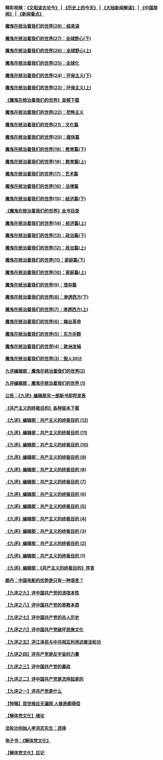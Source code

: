 #### 精彩视频：[《文昭谈古论今》](http://45.32.25.56/wenzhao) | [《历史上的今天》](http://45.32.25.56/today-in-history) | [《大陆新闻解读》](http://45.32.25.56/ntdtv-comedy) | [《中国禁闻》](http://45.32.25.56/ntdtv-news) | [《新闻看点》](http://45.32.25.56/news-insight) 

 #### [魔鬼在统治着我们的世界(28)：结束语](../pages/nsc422/n10936246.md?t=02101018) 

#### [魔鬼在统治着我们的世界(27)：全球野心(下)](../pages/nsc422/n10928319.md?t=02101018) 

#### [魔鬼在统治着我们的世界(26)：全球野心(上)](../pages/nsc422/n10900318.md?t=02101018) 

#### [魔鬼在统治着我们的世界(25)：全球化](../pages/nsc422/n10788205.md?t=02101018) 

#### [魔鬼在统治着我们的世界(24)：环保主义(下)](../pages/nsc422/n10695307.md?t=02101018) 

#### [魔鬼在统治着我们的世界(23)：环保主义(上)](../pages/nsc422/n10688613.md?t=02101018) 

#### [《魔鬼在统治着我们的世界》音频下载](../pages/nsc422/n10635553.md?t=02101018) 

#### [魔鬼在统治着我们的世界(22)：恐怖主义](../pages/nsc422/n10614727.md?t=02101018) 

#### [魔鬼在统治着我们的世界(21)：文化篇](../pages/nsc422/n10597706.md?t=02101018) 

#### [魔鬼在统治着我们的世界(20)：媒体篇](../pages/nsc422/n10586579.md?t=02101018) 

#### [魔鬼在统治着我们的世界(19)：教育篇(下)](../pages/nsc422/n10564808.md?t=02101018) 

#### [魔鬼在统治着我们的世界(18)：教育篇(上)](../pages/nsc422/n10526970.md?t=02101018) 

#### [魔鬼在统治着我们的世界(17)：艺术篇](../pages/nsc422/n10499093.md?t=02101018) 

#### [魔鬼在统治着我们的世界(16)：法律篇](../pages/nsc422/n10485969.md?t=02101018) 

#### [魔鬼在统治着我们的世界(15)：经济篇(下)](../pages/nsc422/n10469975.md?t=02101018) 

#### [《魔鬼在统治着我们的世界》全书目录](../pages/nsc422/n10464261.md?t=02101018) 

#### [魔鬼在统治着我们的世界(14)：经济篇(上)](../pages/nsc422/n10457370.md?t=02101018) 

#### [魔鬼在统治着我们的世界(13)：政治篇(下)](../pages/nsc422/n10448270.md?t=02101018) 

#### [魔鬼在统治着我们的世界(12)：政治篇(上)](../pages/nsc422/n10444576.md?t=02101018) 

#### [魔鬼在统治着我们的世界(11)：家庭篇(下)](../pages/nsc422/n10440961.md?t=02101018) 

#### [魔鬼在统治着我们的世界(10)：家庭篇(上)](../pages/nsc422/n10435448.md?t=02101018) 

#### [魔鬼在统治着我们的世界(9)：信仰篇](../pages/nsc422/n10432159.md?t=02101018) 

#### [魔鬼在统治着我们的世界(8)：渗透西方(下)](../pages/nsc422/n10429603.md?t=02101018) 

#### [魔鬼在统治着我们的世界(7)：渗透西方(上)](../pages/nsc422/n10426013.md?t=02101018) 

#### [魔鬼在统治着我们的世界(6)：输出革命](../pages/nsc422/n10421536.md?t=02101018) 

#### [魔鬼在统治着我们的世界(5)：东方杀戮](../pages/nsc422/n10417707.md?t=02101018) 

#### [魔鬼在统治着我们的世界(4)：欧洲发端](../pages/nsc422/n10414890.md?t=02101018) 

#### [魔鬼在统治着我们的世界(3)：毁人36计](../pages/nsc422/n10411583.md?t=02101018) 

#### [九评编辑部：魔鬼在统治着我们的世界(2)](../pages/nsc422/n10410036.md?t=02101018) 

#### [九评编辑部：魔鬼在统治着我们的世界 (1)](../pages/nsc422/n10406825.md?t=02101018) 

#### [公告：《九评》编辑部另一部新书即将发表](../pages/nsc422/n10405104.md?t=02101018) 

#### [《共产主义的终极目的》各种版本下载](../pages/nsc422/n10022138.md?t=02101018) 

#### [《九评》编辑部：共产主义的终极目的 (12)](../pages/nsc422/n9933272.md?t=02101018) 

#### [《九评》编辑部：共产主义的终极目的 (11)](../pages/nsc422/n9924973.md?t=02101018) 

#### [《九评》编辑部：共产主义的终极目的 (10)](../pages/nsc422/n9920883.md?t=02101018) 

#### [《九评》编辑部：共产主义的终极目的 (9)](../pages/nsc422/n9916363.md?t=02101018) 

#### [《九评》编辑部：共产主义的终极目的 (8)](../pages/nsc422/n9912488.md?t=02101018) 

#### [《九评》编辑部：共产主义的终极目的 (7)](../pages/nsc422/n9901176.md?t=02101018) 

#### [《九评》编辑部：共产主义的终极目的 (6)](../pages/nsc422/n9899359.md?t=02101018) 

#### [《九评》编辑部：共产主义的终极目的 (5)](../pages/nsc422/n9893174.md?t=02101018) 

#### [《九评》编辑部：共产主义的终极目的 (4)](../pages/nsc422/n9891246.md?t=02101018) 

#### [《九评》编辑部：共产主义的终极目的 (3)](../pages/nsc422/n9879879.md?t=02101018) 

#### [《九评》编辑部：共产主义的终极目的 (2)](../pages/nsc422/n9876205.md?t=02101018) 

#### [《九评》编辑部：共产主义的终极目的 (1)](../pages/nsc422/n9865857.md?t=02101018) 

#### [《九评》编辑部：《共产主义的终极目的》序言](../pages/nsc422/n9862666.md?t=02101018) 

#### [颜丹：中国电影的优势是只有一种语言？](../pages/nsc422/n9583062.md?t=02101018) 

#### [【九评之九】评中国共产党的流氓本性](../pages/nsc422/n737542.md?t=02101018) 

#### [【九评之八】评中国共产党的邪教本质](../pages/nsc422/n735942.md?t=02101018) 

#### [【九评之七】评中国共产党的杀人历史](../pages/nsc422/n733806.md?t=02101018) 

#### [【九评之六】评中国共产党破坏民族文化](../pages/nsc422/n731667.md?t=02101018) 

#### [【九评之五】评江泽民与中共相互利用迫害法轮功](../pages/nsc422/n730058.md?t=02101018) 

#### [【九评之四】评共产党是反宇宙的力量](../pages/nsc422/n727814.md?t=02101018) 

#### [【九评之三】评中国共产党的暴政](../pages/nsc422/n725597.md?t=02101018) 

#### [【九评之二】评中国共产党是怎样起家的](../pages/nsc422/n723946.md?t=02101018) 

#### [【九评之一】评共产党是什么](../pages/nsc422/n722529.md?t=02101018) 

#### [【特稿】现世报应无漏网 人做恶都得偿](../pages/nsc422/n4215167.md?t=02101018) 

#### [【解体党文化】绪论](../pages/nsc422/n1449356.md?t=02101018) 

#### [法轮功创始人李洪志先生：选择](../pages/nsc422/n3580738.md?t=02101018) 

#### [电子书：《解体党文化》](../pages/nsc422/n1573484.md?t=02101018) 

#### [【解体党文化】后记](../pages/nsc422/n1531999.md?t=02101018) 


